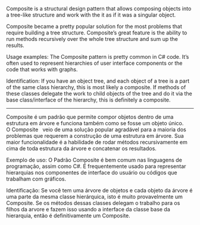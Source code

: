 Composite is a structural design pattern that allows composing objects into a tree-like structure and work with the it as if it was a singular object.

Composite became a pretty popular solution for the most problems that require building a tree structure. Composite’s great feature is the ability to run methods recursively over the whole tree structure and sum up the results.

Usage examples: The Composite pattern is pretty common in C# code. It’s often used to represent hierarchies of user interface components or the code that works with graphs.

Identification: If you have an object tree, and each object of a tree is a part of the same class hierarchy, this is most likely a composite. If methods of these classes delegate the work to child objects of the tree and do it via the base class/interface of the hierarchy, this is definitely a composite.

--------------------------------------------------------------------------------------------------------------------
Composite é um padrão que permite compor objetos dentro de uma estrutura em árvore e funciona também como se fosse um objeto único.
O Composite   veio de uma solução popular agradável para a maioria dos problemas que requerem a construção de uma estrutura em árvore.
Sua maior funcionalidade é a habilidade de rodar métodos recursivamente em cima de toda estrutura da árvore e concatenar os resultados.

Exemplo de uso: O Padrão Composite é bem comum nas linguagens de programação, assim como C#. É frequentemente usado para representar hierarquias nos componentes de interface do usuário ou códigos que trabalham com gráficos.

Identificação: Se você tem uma árvore de objetos e cada objeto da árvore é uma parte da mesma classe hierárquica, isto é muito provavelmente um Composite. Se os métodos dessas classes delegam o trabalho para os filhos da arvore e fazem isso usando a interface da classe base da hierarquia, então é definitivamente um Composite.
